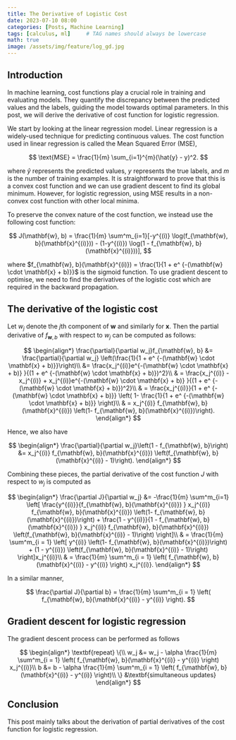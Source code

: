 ```yaml
---
title: The Derivative of Logistic Cost
date: 2023-07-10 08:00
categories: [Posts, Machine Learning]
tags: [calculus, ml]     # TAG names should always be lowercase
math: true
image: /assets/img/feature/log_gd.jpg
---
```


## Introduction

In machine learning, cost functions play a crucial role in training and evaluating models. They quantify the discrepancy between the predicted values and the labels, guiding the model towards optimal parameters. In this post, we will derive the derivative of cost function for logistic regression.

We start by looking at the linear regression model. Linear regression is a widely-used technique for predicting continuous values. The cost function used in linear regression is called the Mean Squared Error (MSE),

$$
    \text{MSE} = \frac{1}{m} \sum_{i=1}^{m}(\hat{y} - y)^2.
$$

where $\hat{y}$ represents the predicted values, $y$ represents the true labels, and $m$ is the number of training examples. It is straightforward to prove that this is a convex cost function and we can use gradient descent to find its global minimum. However, for logistic regression, using MSE results in a non-convex cost function with other local minima.

To preserve the convex nature of the cost function, we instead use the following cost function:

$$
J(\mathbf{w}, b) = \frac{1}{m} \sum^m_{i=1}[-y^{(i)} \log(f_{\mathbf{w}, b}(\mathbf{x}^{(i)})) - (1-y^{(i)}) \log(1 - f_{\mathbf{w}, b}(\mathbf{x}^{(i)}))],
$$

where $f_{\mathbf{w}, b}(\mathbf{x}^{(i)}) = \frac{1}{1 + e^ {-(\mathbf{w} \cdot \mathbf{x} + b)}}$ is the sigmoid function.
To use gradient descent to optimise, we need to find the derivatives of the logistic cost which are required in the backward propagation.

## The derivative of the logistic cost
Let $w_j$ denote the $j$th component of $\mathbf{w}$ and similarly for $\mathbf{x}$. Then the partial derivative of $f_{\mathbf{w}, b}$ with respect to $w_j$ can be computed as follows:

$$
\begin{align*}
\frac{\partial}{\partial w_j}f_{\mathbf{w}, b} &= \frac{\partial}{\partial w_j} \left(\frac{1}{1 + e^ {-(\mathbf{w} \cdot \mathbf{x} + b)}}\right)\\
&= \frac{x_j^{(i)}e^{-(\mathbf{w} \cdot \mathbf{x} + b)} }{(1 + e^ {-(\mathbf{w} \cdot \mathbf{x} + b)})^2}\\
& = \frac{x_j^{(i)} - x_j^{(i)} + x_j^{(i)}e^{-(\mathbf{w} \cdot \mathbf{x} + b)} }{(1 + e^ {-(\mathbf{w} \cdot \mathbf{x} + b)})^2}\\
& = \frac{x_j^{(i)}}{1 + e^ {-(\mathbf{w} \cdot \mathbf{x} + b)}} \left( 1- \frac{1}{1 + e^ {-(\mathbf{w} \cdot \mathbf{x} + b)}} \right)\\
& = x_j^{(i)} f_{\mathbf{w}, b}(\mathbf{x}^{(i)}) \left(1- f_{\mathbf{w}, b}(\mathbf{x}^{(i)})\right).
\end{align*}
$$

Hence, we also have

$$
\begin{align*}
\frac{\partial}{\partial w_j}\left(1 - f_{\mathbf{w}, b}\right) &= x_j^{(i)} f_{\mathbf{w}, b}(\mathbf{x}^{(i)}) \left(f_{\mathbf{w}, b}(\mathbf{x}^{(i)} - 1)\right).
\end{align*}
$$

Combining these pieces, the partial derivative of the cost function $J$ with respect to $w_j$ is computed as 

$$
\begin{align*}
\frac{\partial J}{\partial w_j} &= -\frac{1}{m} \sum^m_{i=1} \left[  \frac{y^{(i)}}{f_{\mathbf{w}, b}(\mathbf{x}^{(i)}) }  x_j^{(i)} f_{\mathbf{w}, b}(\mathbf{x}^{(i)}) \left(1- f_{\mathbf{w}, b}(\mathbf{x}^{(i)})\right) +    \frac{1 - y^{(i)}}{1 - f_{\mathbf{w}, b}(\mathbf{x}^{(i)}) }  x_j^{(i)} f_{\mathbf{w}, b}(\mathbf{x}^{(i)}) \left(f_{\mathbf{w}, b}(\mathbf{x}^{(i)} - 1)\right) \right]\\
& = \frac{1}{m} \sum^m_{i = 1} \left[  y^{(i)}  \left(1- f_{\mathbf{w}, b}(\mathbf{x}^{(i)})\right) +    (1 - y^{(i)})  \left(f_{\mathbf{w}, b}(\mathbf{x}^{(i)} - 1)\right) \right]x_j^{(i)}\\
& = \frac{1}{m} \sum^m_{i = 1} \left(  f_{\mathbf{w}, b}(\mathbf{x}^{(i)} - y^{(i)} \right) x_j^{(i)}.
\end{align*}
$$

In a similar manner, 

$$
\frac{\partial J}{\partial b} = \frac{1}{m} \sum^m_{i = 1} \left(  f_{\mathbf{w}, b}(\mathbf{x}^{(i)} - y^{(i)} \right).
$$

## Gradient descent for logistic regression
The gradient descent process can be performed as follows

$$
\begin{align*}
\textbf{repeat} \{\\
w_j &= w_j - \alpha \frac{1}{m} \sum^m_{i = 1} \left(  f_{\mathbf{w}, b}(\mathbf{x}^{(i)} - y^{(i)} \right) x_j^{(i)}\\
b &= b - \alpha \frac{1}{m} \sum^m_{i = 1} \left(  f_{\mathbf{w}, b}(\mathbf{x}^{(i)} - y^{(i)} \right)\\
\} &\textbf{simultaneous updates}
\end{align*}
$$

## Conclusion
This post mainly talks about the derivation of partial derivatives of the cost function for logistic regression.